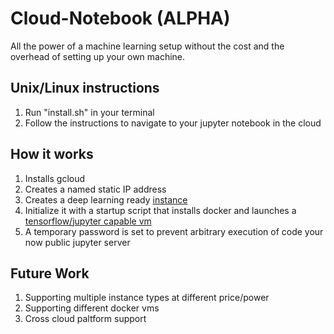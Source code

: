 # Cloud-Notebook (ALPHA)

All the power of a machine learning setup without the cost and the overhead of setting up your own machine.

## Unix/Linux instructions
1. Run "install.sh" in your terminal
2. Follow the instructions to navigate to your jupyter notebook in the cloud

## How it works
1. Installs gcloud
2. Creates a named static IP address
3. Creates a deep learning ready [instance](https://cloud.google.com/deep-learning-vm/docs/cli)
4. Initialize it with a startup script that installs docker and launches a [tensorflow/jupyter capable vm](https://hub.docker.com/r/jupyter/tensorflow-notebook)
5. A temporary password is set to prevent arbitrary execution of code your now public jupyter server

## Future Work
1. Supporting multiple instance types at different price/power
2. Supporting different docker vms
3. Cross cloud paltform support
